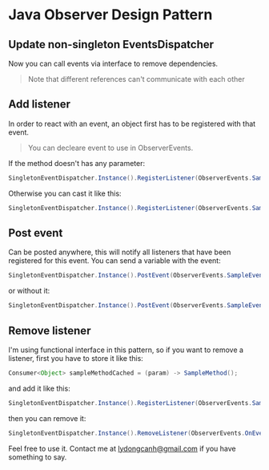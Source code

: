 # Java Observer Design Pattern

## Update non-singleton EventsDispatcher
Now you can call events via interface to remove dependencies.
> Note that different references can't communicate with each other

## Add listener
In order to react with an event, an object first has to be registered with that event.

> You can decleare event to use in ObserverEvents.

If the method doesn't has any parameter:
```java
SingletonEventDispatcher.Instance().RegisterListener(ObserverEvents.SampleEvent, (param) -> SampleMethod());
```
Otherwise you can cast it like this:
``` java
SingletonEventDispatcher.Instance().RegisterListener(ObserverEvents.SampleEvent, (param) -> SampleMethod((int)param));
```

## Post event
Can be posted anywhere, this will notify all listeners that have been registered for this event.
You can send a variable with the event:
```java
SingletonEventDispatcher.Instance().PostEvent(ObserverEvents.SampleEvent, sampleVariable);
```
or without it:
```java
SingletonEventDispatcher.Instance().PostEvent(ObserverEvents.SampleEvent);
```

## Remove listener
I'm using functional interface in this pattern, so if you want to remove a listener,
first you have to store it like this:
```java
Consumer<Object> sampleMethodCached = (param) -> SampleMethod();
```
and add it like this:
```java
SingletonEventDispatcher.Instance().RegisterListener(ObserverEvents.SampleEvent, sampleMethodCached);
```
then you can remove it:
```java
SingletonEventDispatcher.Instance().RemoveListener(ObserverEvents.OnEventOne, sampleMethodCached);
```


Feel free to use it. Contact me at lydongcanh@gmail.com if you have something to say.
